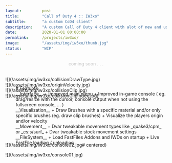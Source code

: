 ```yaml
---
layout:         post
title:          "Call of Duty 4 :: IW3xo"
subtitle:       "a custom CoD4 client"
description:    "A custom Call of Duty 4 client with alot of new and useful features for debugging / mod development / gimmicks / movement-tweaks / improved in-game console ..."
date:           2020-01-01 00:00:00
permalink:      /projects/iw3xo/
image:          "/assets/img/iw3xo/thumb.jpg"
status:         "WIP"
---
```

<!-- overwrite header bg if defined -->
<script> var header_bg = "/assets/img/iw3xo/header.jpg"; </script>

<!-- tag for quick links so we do not show the nav -->
<a name="quicklink"></a>

<div class="content-title" align="center" style="color: #c5c5c5">
<div class="padding-1l" style="padding-top: 0rem"></div>
	coming soon . . .
<div class="padding-1l" style="padding-bottom: 2rem"></div>
</div>

<div class="padding-2l"></div>
![](/assets/img/iw3xo/collisionDrawType.jpg) 

<div class="padding-1l"></div>
![](/assets/img/iw3xo/originVelocity.jpg) 

<div class="padding-1l"></div>
![](/assets/img/iw3xo/collisionClip.jpg) 

<div class="padding-1l"></div>
![](/assets/img/iw3xo/collisionClipIndex.jpg) 

<div class="padding-1l" style="margin-top: -2.5rem"></div>
<div align="center"><div class="seperator-75p"></div></div>
<div class="padding-1l" style="margin-bottom: -0.5rem"></div>


<div markdown="1" style="padding-left: 2rem">
# Features
<div class="padding-2l"></div>
__Interface__
   + Improved main menu
   + Improved in-game console ( eg. drag/resize with the cursor, console output when not using the fullscreen console, ... )
<div class="padding-2l"></div>
__Visualization__ 
   + Draw Brushes with a specific material and/or only specific brushes (eg. draw clip brushes)
   + Visualize the players origin and/or velocity
<div class="padding-2l"></div>
__Movement__ 
   + Dvar tweakable movement types like _quake3/cpm_ or _cs:s/surf_
   + Dvar tweakable stock movement settings
<div class="padding-2l"></div>
__FileSystem__
   + Load FastFiles Addons and IWDs on startup
   + Live FastFile loading / unloading  
</div>

<div class="padding-1l" style="margin-top: -1.5rem"></div>
<div align="center"><div class="seperator-75p"></div></div>
<div class="padding-1l"></div>

![](/assets/img/iw3xo/console02.jpg# centered) 

<div class="padding-1l"></div>
![](/assets/img/iw3xo/console01.jpg) 